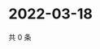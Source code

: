 # 2022-03-18

共 0 条

<!-- BEGIN WEIBO -->
<!-- 最后更新时间 Fri Mar 18 2022 13:00:51 GMT+0800 (China Standard Time) -->

<!-- END WEIBO -->
